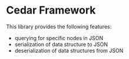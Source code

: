 # Cedar Framework

This library provides the following features:
* querying for specific nodes in JSON
* serialization of data structure to JSON
* deserialization of data structures from JSON
